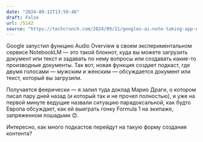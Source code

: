 ```yaml
---
date: "2024-09-12T13:50:46"
draft: False
url: /5142
source: "https://techcrunch.com/2024/09/11/googles-ai-note-taking-app-notebooklm-can-now-explain-complex-topics-to-you-out-loud/"
---
```


Google запустил функцию Audio Overview в своем экспериментальном сервисе NotebookLM — это такой блокнот, куда вы можете загрузить документ или текст и задавать по нему вопросы или создавать какие-то производные документы. Так вот, новая функция создает подкаст, где двумя голосами — мужским и женским — обсуждается документ или текст, который вы загрузили.

Получается феерически — я залил туда доклад Марио Драги, о котором писал пару дней назад (и который так и не прочел полностью), и уже на первой минуте ведущие назвали ситуацию парадоксальной, как будто Европа обсуждает, как ей выиграть гонку Formula 1 на экипаже, запряженном лошадьми 😊.

Интересно, как много подкастов перейдут на такую форму создания контента?
